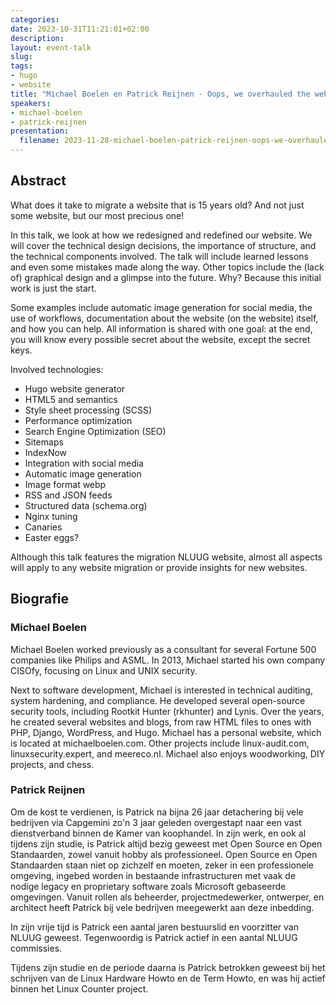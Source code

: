 ```yaml
---
categories:
date: 2023-10-31T11:21:01+02:00
description:
layout: event-talk
slug:
tags:
- hugo
- website
title: "Michael Boelen en Patrick Reijnen - Oops, we overhauled the website..."
speakers:
- michael-boelen
- patrick-reijnen
presentation:
  filename: 2023-11-28-michael-boelen-patrick-reijnen-oops-we-overhauled-the-website.pdf
---
```


## Abstract

What does it take to migrate a website that is 15 years old? And not just some website, but our most precious one!

In this talk, we look at how we redesigned and redefined our website. We will cover the technical design decisions, the importance of structure, and the technical components involved. The talk will include learned lessons and even some mistakes made along the way. Other topics include the (lack of) graphical design and a glimpse into the future. Why? Because this initial work is just the start.

Some examples include automatic image generation for social media, the use of workflows, documentation about the website (on the website) itself, and how you can help. All information is shared with one goal: at the end, you will know every possible secret about the website, except the secret keys.

Involved technologies:

* Hugo website generator
* HTML5 and semantics
* Style sheet processing (SCSS)
* Performance optimization
* Search Engine Optimization (SEO)
* Sitemaps
* IndexNow
* Integration with social media
* Automatic image generation
* Image format webp
* RSS and JSON feeds
* Structured data (schema.org)
* Nginx tuning
* Canaries
* Easter eggs?

Although this talk features the migration NLUUG website, almost all aspects will apply to any website migration or provide insights for new websites.

## Biografie

### Michael Boelen

Michael Boelen worked previously as a consultant for several Fortune 500 companies like Philips and ASML. In 2013, Michael started his own company CISOfy, focusing on Linux and UNIX security.

Next to software development, Michael is interested in technical auditing, system hardening, and compliance. He developed several open-source security tools, including Rootkit Hunter (rkhunter) and Lynis. Over the years, he created several websites and blogs, from raw HTML files to ones with PHP, Django, WordPress, and Hugo. Michael has a personal website, which is located at michaelboelen.com. Other projects include linux-audit.com, linuxsecurity.expert, and meereco.nl. Michael also enjoys woodworking, DIY projects, and chess.

### Patrick Reijnen

Om de kost te verdienen, is Patrick na bijna 26 jaar detachering bij vele bedrijven via Capgemini zo'n 3 jaar geleden overgestapt naar een vast dienstverband binnen de Kamer van koophandel. In zijn werk, en ook al tijdens zijn studie, is Patrick altijd bezig geweest met Open Source en Open Standaarden, zowel vanuit hobby als professioneel. Open Source en Open Standaarden staan niet op zichzelf en moeten, zeker in een professionele omgeving, ingebed worden in bestaande infrastructuren met vaak de nodige legacy en proprietary software zoals Microsoft gebaseerde omgevingen. Vanuit rollen als beheerder, projectmedewerker, ontwerper, en architect heeft Patrick bij vele bedrijven meegewerkt aan deze inbedding.

In zijn vrije tijd is Patrick een aantal jaren bestuurslid en voorzitter van NLUUG geweest. Tegenwoordig is Patrick actief in een aantal NLUUG commissies.

Tijdens zijn studie en de periode daarna is Patrick betrokken geweest bij het schrijven van de Linux Hardware Howto en de Term Howto, en was hij actief binnen het Linux Counter project.

